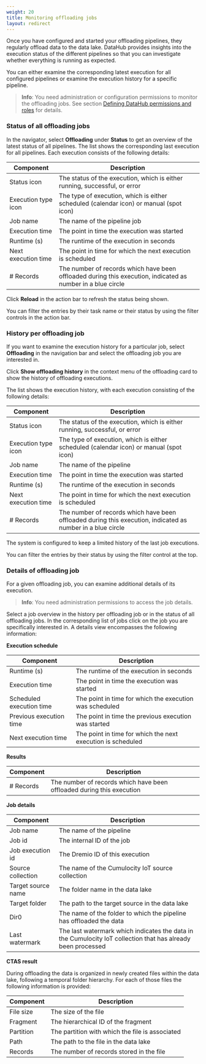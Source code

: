 ```yaml
---
weight: 20
title: Monitoring offloading jobs
layout: redirect
---
```


Once you have configured and started your offloading pipelines, they regularly offload data to the data lake. DataHub provides insights into the execution status of the different pipelines so that you can investigate whether everything is running as expected.

You can either examine the corresponding latest execution for all configured pipelines or examine the execution history for a specific pipeline.

>**Info**: You need administration or configuration permissions to monitor the offloading jobs. See section [Defining DataHub permissions and roles](/datahub/setting-up-datahub#defining-permissions) for details.

### Status of all offloading jobs

<a id="status-of-all-offloading-jobs"></a>

In the navigator, select **Offloading** under **Status** to get an overview of the latest status of all pipelines. The list shows the corresponding last execution for all pipelines. Each execution consists of the following details:

| Component | Description |
| ---         | --- |
| Status icon | The status of the execution, which is either running, successful, or error
| Execution type icon | The type of execution, which is either scheduled (calendar icon) or manual (spot icon)
| Job name | The name of the pipeline job
| Execution time | The point in time the execution was started
| Runtime (s) | The runtime of the execution in seconds
| Next execution time | The point in time for which the next execution is scheduled
| \# Records | The number of records which have been offloaded during this execution, indicated as number in a blue circle

Click **Reload** in the action bar to refresh the status being shown.

You can filter the entries by their task name or their status by using the filter controls in the action bar.

### History per offloading job

<a id="history-per-offloading-job"></a>

If you want to examine the execution history for a particular job, select **Offloading** in the navigation bar and select the offloading job you are interested in.

Click **Show offloading history** in the context menu of the offloading card to show the history of offloading executions.

The list shows the execution history, with each execution consisting of the following details:

| Component | Description |
| ---         | --- |
| Status icon | The status of the execution, which is either running, successful, or error
| Execution type icon | The type of execution, which is either scheduled (calendar icon) or manual (spot icon)
| Job name | The name of the pipeline
| Execution time | The point in time the execution was started
| Runtime (s) | The runtime of the execution in seconds
| Next execution time | The point in time for which the next execution is scheduled
| \# Records | The number of records which have been offloaded during this execution, indicated as number in a blue circle

The system is configured to keep a limited history of the last job executions. 

You can filter the entries by their status by using the filter control at the top.

### Details of offloading job

<a id="details-offloading-job"></a>

For a given offloading job, you can examine additional details of its execution. 

>**Info**: You need administration permissions to access the job details.

Select a job overview in the history per offloading job or in the status of all offloading jobs. In the corresponding list of jobs click on the job you are specifically interested in. A details view encompasses the following information:

**Execution schedule**

| Component | Description |
| ---         | --- |
| Runtime (s) | The runtime of the execution in seconds
| Execution time | The point in time the execution was started
| Scheduled execution time | The point in time for which the execution was scheduled
| Previous execution time | The point in time the previous execution was started
| Next execution time | The point in time for which the next execution is scheduled

**Results**

| Component | Description |
| ---         | --- |
| \# Records | The number of records which have been offloaded during this execution

**Job details**

| Component | Description |
| ---         | --- |
| Job name | The name of the pipeline
| Job id | The internal ID of the job
| Job execution id | The Dremio ID of this execution
| Source collection | The name of the Cumulocity IoT source collection
| Target source name | The folder name in the data lake
| Target folder | The path to the target source in the data lake
| Dir0 | The name of the folder to which the pipeline has offloaded the data
| Last watermark | The last watermark which indicates the data in the Cumulocity IoT collection that has already been processed

**CTAS result**

During offloading the data is organized in newly created files within the data lake, following a temporal folder hierarchy. For each of those files the following information is provided:

| Component | Description |
| ---         | --- |
| File size | The size of the file
| Fragment | The hierarchical ID of the fragment
| Partition | The partition with which the file is associated
| Path | The path to the file in the data lake
| Records | The number of records stored in the file